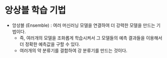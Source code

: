 # 앙상블 학습 기법

- 앙상블 (Ensemble) : 여러 머신러닝 모델을 연결하여 더 강력한 모델을 만드는 기법이다. 
    - 즉, 여러개의 모델을 조화롭게 학습시켜서 그 모델들의 예측 결과들을 이용해서 더 정확한 예측값을 구할 수 있다. 
    - 여러개의 약 분류기를 결합하여 강 분류기를 만드는 것이다.

